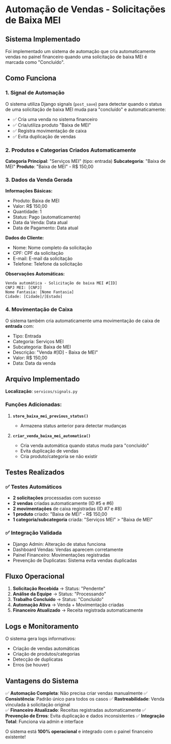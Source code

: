 # Automação de Vendas - Solicitações de Baixa MEI

## Sistema Implementado

Foi implementado um sistema de automação que cria automaticamente vendas no painel financeiro quando uma solicitação de baixa MEI é marcada como "Concluído".

## Como Funciona

### 1. Signal de Automação
O sistema utiliza Django signals (`post_save`) para detectar quando o status de uma solicitação de baixa MEI muda para "concluído" e automaticamente:

- ✅ Cria uma venda no sistema financeiro
- ✅ Cria/utiliza produto "Baixa de MEI" 
- ✅ Registra movimentação de caixa
- ✅ Evita duplicação de vendas

### 2. Produtos e Categorias Criados Automaticamente

**Categoria Principal**: "Serviços MEI" (tipo: entrada)
**Subcategoria**: "Baixa de MEI"
**Produto**: "Baixa de MEI" - R$ 150,00

### 3. Dados da Venda Gerada

**Informações Básicas:**
- Produto: Baixa de MEI
- Valor: R$ 150,00
- Quantidade: 1
- Status: Pago (automaticamente)
- Data da Venda: Data atual
- Data de Pagamento: Data atual

**Dados do Cliente:**
- Nome: Nome completo da solicitação
- CPF: CPF da solicitação  
- E-mail: E-mail da solicitação
- Telefone: Telefone da solicitação

**Observações Automáticas:**
```
Venda automática - Solicitação de baixa MEI #[ID]
CNPJ MEI: [CNPJ]
Nome Fantasia: [Nome Fantasia]
Cidade: [Cidade]/[Estado]
```

### 4. Movimentação de Caixa

O sistema também cria automaticamente uma movimentação de caixa de **entrada** com:
- Tipo: Entrada
- Categoria: Serviços MEI  
- Subcategoria: Baixa de MEI
- Descrição: "Venda #[ID] - Baixa de MEI"
- Valor: R$ 150,00
- Data: Data da venda

## Arquivo Implementado

**Localização**: `servicos/signals.py`

### Funções Adicionadas:

1. **`store_baixa_mei_previous_status()`**
   - Armazena status anterior para detectar mudanças

2. **`criar_venda_baixa_mei_automatica()`**
   - Cria venda automática quando status muda para "concluído"
   - Evita duplicação de vendas
   - Cria produto/categoria se não existir

## Testes Realizados

### ✅ Testes Automáticos
- **2 solicitações** processadas com sucesso
- **2 vendas** criadas automaticamente (ID #5 e #6)
- **2 movimentações** de caixa registradas (ID #7 e #8)
- **1 produto** criado: "Baixa de MEI" - R$ 150,00
- **1 categoria/subcategoria** criada: "Serviços MEI" > "Baixa de MEI"

### ✅ Integração Validada
- Django Admin: Alteração de status funciona
- Dashboard Vendas: Vendas aparecem corretamente
- Painel Financeiro: Movimentações registradas
- Prevenção de Duplicatas: Sistema evita vendas duplicadas

## Fluxo Operacional

1. **Solicitação Recebida** → Status: "Pendente"
2. **Análise da Equipe** → Status: "Processando"  
3. **Trabalho Concluído** → Status: "Concluído"
4. **Automação Ativa** → Venda + Movimentação criadas
5. **Financeiro Atualizado** → Receita registrada automaticamente

## Logs e Monitoramento

O sistema gera logs informativos:
- Criação de vendas automáticas
- Criação de produtos/categorias
- Detecção de duplicatas
- Erros (se houver)

## Vantagens do Sistema

✅ **Automação Completa**: Não precisa criar vendas manualmente
✅ **Consistência**: Padrão único para todos os casos
✅ **Rastreabilidade**: Venda vinculada à solicitação original  
✅ **Financeiro Atualizado**: Receitas registradas automaticamente
✅ **Prevenção de Erros**: Evita duplicação e dados inconsistentes
✅ **Integração Total**: Funciona via admin e interface

O sistema está **100% operacional** e integrado com o painel financeiro existente!